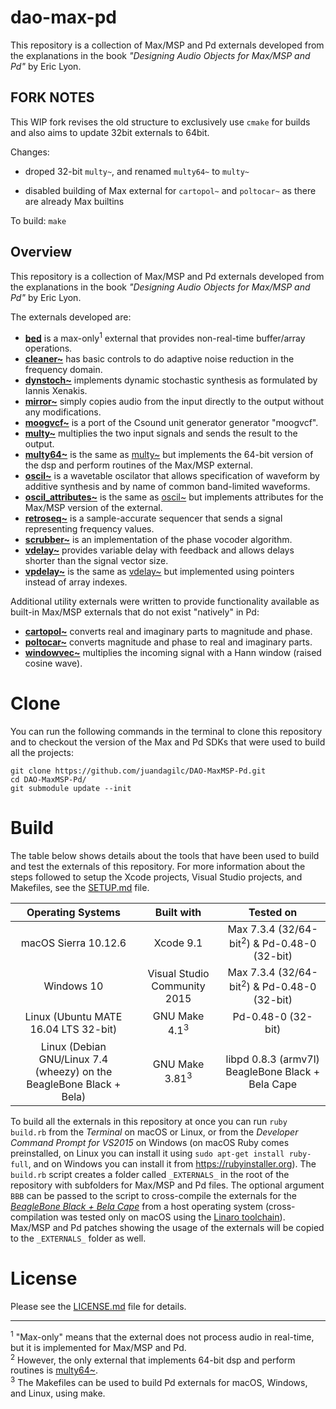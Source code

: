 # dao-max-pd

This repository is a collection of Max/MSP and Pd externals developed from the explanations in the book *"Designing Audio Objects for Max/MSP and Pd"* by Eric Lyon. 

## FORK NOTES

This WIP fork revises the old structure to exclusively use `cmake` for builds and also aims to update 32bit externals to 64bit.

Changes:

- droped 32-bit `multy~`, and renamed `multy64~` to `multy~`

- disabled building of Max external for `cartopol~` and `poltocar~` as there are already Max builtins



To build: `make`


## Overview

This repository is a collection of Max/MSP and Pd externals developed from the explanations in the book *"Designing Audio Objects for Max/MSP and Pd"* by Eric Lyon.  

The externals developed are:  
- [**bed**](bed) is a max-only<sup>1</sup> external that provides non-real-time buffer/array operations.  
- [**cleaner~**](cleaner~) has basic controls to do adaptive noise reduction in the frequency domain.  
- [**dynstoch~**](dynstoch~) implements dynamic stochastic synthesis as formulated by Iannis Xenakis.  
- [**mirror~**](mirror~) simply copies audio from the input directly to the output without any modifications.  
- [**moogvcf~**](moogvcf~) is a port of the Csound unit generator generator "moogvcf".  
- [**multy~**](multy~) multiplies the two input signals and sends the result to the output.  
- [**multy64~**](multy64~) is the same as [multy~](multy~) but implements the 64-bit version of the dsp and perform routines of the Max/MSP external.  
- [**oscil~**](oscil~) is a wavetable oscilator that allows specification of waveform by additive synthesis and by name of common band-limited waveforms.  
- [**oscil_attributes~**](oscil_attributes~) is the same as [oscil~](oscil~) but implements attributes for the Max/MSP version of the external.  
- [**retroseq~**](retroseq~) is a sample-accurate sequencer that sends a signal representing frequency values.  
- [**scrubber~**](scrubber~) is an implementation of the phase vocoder algorithm.  
- [**vdelay~**](vdelay~) provides variable delay with feedback and allows delays shorter than the signal vector size.  
- [**vpdelay~**](vpdelay~) is the same as [vdelay~](vdelay~) but implemented using pointers instead of array indexes.  

Additional utility externals were written to provide functionality available as built-in Max/MSP externals that do not exist "natively" in Pd:  
- [**cartopol~**](cartopol~) converts real and imaginary parts to magnitude and phase.  
- [**poltocar~**](poltocar~) converts magnitude and phase to real and imaginary parts.  
- [**windowvec~**](windowvec~) multiplies the incoming signal with a Hann window (raised cosine wave).  

# Clone
You can run the following commands in the terminal to clone this repository and to checkout the version of the Max and Pd SDKs that were used to build all the projects:  
```
git clone https://github.com/juandagilc/DAO-MaxMSP-Pd.git
cd DAO-MaxMSP-Pd/
git submodule update --init
```

# Build
The table below shows details about the tools that have been used to build and test the externals of this repository. For more information about the steps followed to setup the Xcode projects, Visual Studio projects, and Makefiles, see the [SETUP.md](SETUP.md) file.  

| Operating Systems                                                    | Built with                   | Tested on                                              |
|:--------------------------------------------------------------------:|:----------------------------:|:------------------------------------------------------:|
| macOS Sierra 10.12.6                                                 | Xcode 9.1                    | Max 7.3.4 (32/64-bit<sup>2</sup>) & Pd-0.48-0 (32-bit) |
| Windows 10                                                           | Visual Studio Community 2015 | Max 7.3.4 (32/64-bit<sup>2</sup>) & Pd-0.48-0 (32-bit) |
| Linux (Ubuntu MATE 16.04 LTS 32-bit)                                 | GNU Make 4.1<sup>3</sup>     | Pd-0.48-0 (32-bit)                                     |
| Linux (Debian GNU/Linux 7.4 (wheezy) on the BeagleBone Black + Bela) | GNU Make 3.81<sup>3</sup>    | libpd 0.8.3 (armv7l) BeagleBone Black + Bela Cape      |

To build all the externals in this repository at once you can run ``ruby build.rb`` from the *Terminal* on macOS or Linux, or from the *Developer Command Prompt for VS2015* on Windows (on macOS Ruby comes preinstalled, on Linux you can install it using ``sudo apt-get install ruby-full``, and on Windows you can install it from https://rubyinstaller.org). The ``build.rb`` script creates a folder called ``_EXTERNALS_`` in the root of the repository with subfolders for Max/MSP and Pd files. The optional argument ``BBB`` can be passed to the script to cross-compile the externals for the [*BeagleBone Black + Bela Cape*](http://bela.io) from a host operating system (cross-compilation was tested only on macOS using the [Linaro toolchain](https://github.com/BelaPlatform/Bela/wiki/Compiling-Bela-projects-in-Eclipse)). Max/MSP and Pd patches showing the usage of the externals will be copied to the ``_EXTERNALS_`` folder as well.  

# License
Please see the [LICENSE.md](LICENSE.md) file for details.

********************************************************************************

<sup>1</sup> "Max-only" means that the external does not process audio in real-time, but it is implemented for Max/MSP and Pd.  
<sup>2</sup> However, the only external that implements 64-bit dsp and perform routines is [multy64~](multy64~).  
<sup>3</sup> The Makefiles can be used to build Pd externals for macOS, Windows, and Linux, using make.  
